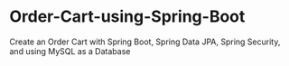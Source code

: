# Order-Cart-using-Spring-Boot
Create an Order Cart with Spring Boot, Spring Data JPA, Spring Security, and using MySQL as a Database
